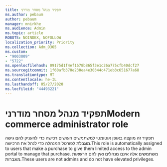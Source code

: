 ```yaml
---
title: תפקיד מנהל מסחר מודרני
ms.author: pebaum
author: pebaum
manager: mnirkhe
ms.audience: Admin
ms.topic: article
ROBOTS: NOINDEX, NOFOLLOW
localization_priority: Priority
ms.collection: Adm_O365
ms.custom:
- "9003009"
- "5722"
ms.openlocfilehash: 09175d1f4ef1678b865f3e1c26a775cfb40dcf27
ms.sourcegitcommit: 1f60afb370e230ea4e30344c471eb3c651677a68
ms.translationtype: MT
ms.contentlocale: he-IL
ms.lasthandoff: 05/27/2020
ms.locfileid: "44493221"
---
```

# <a name="modern-commerce-administrator-role"></a><span data-ttu-id="70198-102">תפקיד מנהל מסחר מודרני</span><span class="sxs-lookup"><span data-stu-id="70198-102">Modern commerce administrator role</span></span>

<span data-ttu-id="70198-103">תפקיד זה מוקצה באופן אוטומטי למשתמשים העושים רכישה כדי להעניק להם גישה מוגבלת לפורטל המנהלה כדי לנהל את הרכישה.</span><span class="sxs-lookup"><span data-stu-id="70198-103">This role is automatically assigned to users that make a purchase to give them limited access to the admin portal to manage that purchase.</span></span> <span data-ttu-id="70198-104">משתמשים אלה אינם מנהלים ואין להם הרשאות מוגברות.</span><span class="sxs-lookup"><span data-stu-id="70198-104">These users are not admins and do not have elevated privileges.</span></span>
